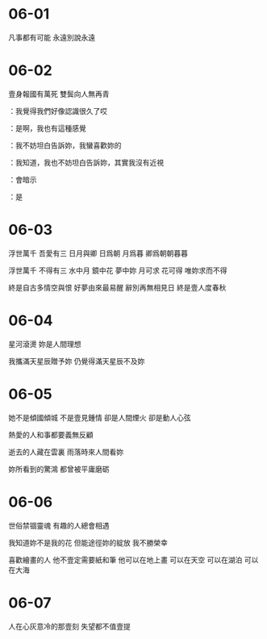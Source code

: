# 06-01

凡事都有可能 永遠別說永遠

# 06-02

壹身報國有萬死 雙鬓向人無再青

：我覺得我們好像認識很久了哎

：是啊，我也有這種感覺

：我不妨坦白告訴妳，我蠻喜歡妳的

：我知道，我也不妨坦白告訴妳，其實我沒有近視

：會暗示

：是

# 06-03

浮世萬千 吾愛有三 日月與卿 日爲朝 月爲暮 卿爲朝朝暮暮

浮世萬千 不得有三 水中月 鏡中花 夢中妳 月可求 花可得 唯妳求而不得

終是自古多情空與恨 好夢由來最易醒 辭別再無相見日 終是壹人度春秋

# 06-04

星河滾燙 妳是人間理想

我攜滿天星辰贈予妳 仍覺得滿天星辰不及妳

# 06-05

她不是傾國傾城 不是壹見鍾情 卻是人間煙火 卻是動人心弦

熱愛的人和事都要義無反顧

逝去的人藏在雲裏 雨落時來人間看妳

妳所看到的驚鴻 都曾被平庸磨砺

# 06-06

世俗禁锢靈魂 有趣的人總會相遇

我知道妳不是我的花 但能途徑妳的綻放 我不勝榮幸

喜歡繪畫的人 他不壹定需要紙和筆 他可以在地上畫 可以在天空 可以在湖泊 可以在大海

# 06-07

人在心灰意冷的那壹刻 失望都不值壹提
